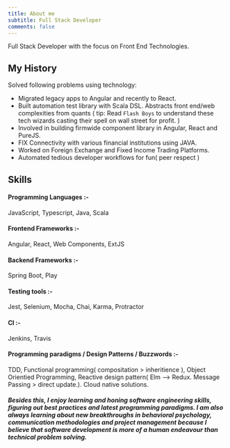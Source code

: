```yaml
---
title: About me
subtitle: Full Stack Developer
comments: false
---
```


Full Stack Developer with the focus on Front End Technologies. 

## My History

Solved following problems using technology:

- Migrated legacy apps to Angular and recently to React.
- Built automation test library with Scala DSL. Abstracts front end/web complexities from quants ( tip: Read `Flash Boys` to understand these tech wizards casting their spell on wall street for profit. )
- Involved in building firmwide component library in Angular, React and PureJS.
- FIX Connectivity with various financial institutions using JAVA.
- Worked on Foreign Exchange and Fixed Income Trading Platforms.
- Automated tedious developer workflows for fun( peer respect )


## Skills

#### Programming Languages :- 
JavaScript, Typescript, Java, Scala

#### Frontend Frameworks :-   
Angular, React, Web Components, ExtJS

#### Backend Frameworks :-   
Spring Boot, Play

#### Testing tools :-         
Jest, Selenium, Mocha, Chai, Karma, Protractor

#### CI :-                   
Jenkins, Travis

#### Programming paradigms / Design Patterns / Buzzwords :-
TDD, Functional programming( compositation > inheritience ), Object Orientied Programming, Reactive design pattern( Elm --> Redux. Message Passing > direct update.). Cloud native solutions.

##### Besides this, I enjoy learning and honing software engineering skills, figuring out best practices and latest programming paradigms. I am also always  learning about new breakthroughs in behavioral psychology, communication methodologies and project management because I believe that software development is more of a human endeavour than technical problem solving. 